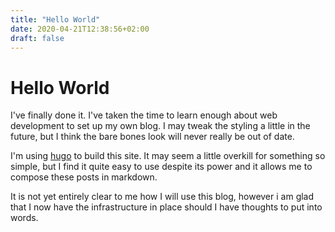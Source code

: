 ```yaml
---
title: "Hello World"
date: 2020-04-21T12:38:56+02:00
draft: false
---
```

# Hello World

I've finally done it. I've taken the time to learn enough about web development
to set up my own blog. I may tweak the styling a little in the future, but I
think the bare bones look will never really be out of date.

I'm using [hugo](https://gohugo.io/) to build this site. It may seem a little
overkill for something so simple, but I find it quite easy to use despite its
power and it allows me to compose these posts in markdown.

It is not yet entirely clear to me how I will use this blog, however i am
glad that I now have the infrastructure in place should I have thoughts to
put into words.
